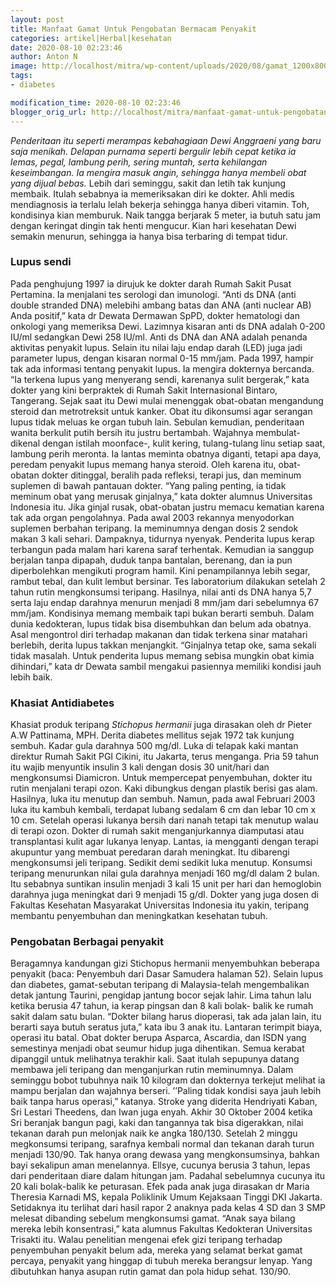 ```yaml
---
layout: post
title: Manfaat Gamat Untuk Pengobatan Bermacam Penyakit
categories: artikel|Herbal|kesehatan
date: 2020-08-10 02:23:46
author: Anton N
image: http://localhost/mitra/wp-content/uploads/2020/08/gamat_1200x800.jpg
tags:
- diabetes

modification_time: 2020-08-10 02:23:46
blogger_orig_url: http://localhost/mitra/manfaat-gamat-untuk-pengobatan.html
---
```


<em>Penderitaan itu seperti merampas kebahagiaan Dewi Anggraeni yang baru saja menikah. Delapan purnama seperti bergulir lebih cepat ketika ia lemas, pegal, lambung perih, sering muntah, serta kehilangan keseimbangan. Ia mengira masuk angin, sehingga hanya membeli obat yang dijual bebas.</em>
Lebih dari seminggu, sakit dan letih tak kunjung membaik. Itulah sebabnya ia memeriksakan diri ke dokter. Ahli medis mendiagnosis ia terlalu lelah bekerja sehingga hanya diberi vitamin. Toh, kondisinya kian memburuk. Naik tangga berjarak 5 meter, ia butuh satu jam dengan keringat dingin tak henti mengucur. Kian hari kesehatan Dewi semakin menurun, sehingga ia hanya bisa terbaring di tempat tidur.
<h3>Lupus sendi</h3>
Pada penghujung 1997 ia dirujuk ke dokter darah Rumah Sakit Pusat Pertamina. Ia menjalani tes serologi dan imunologi. “Anti ds DNA (anti double stranded DNA) melebihi ambang batas dan ANA (anti nuclear AB) Anda positif,” kata dr Dewata Dermawan SpPD, dokter hematologi dan onkologi yang memeriksa Dewi. Lazimnya kisaran anti ds DNA adalah 0-200 IU/ml sedangkan Dewi 258 IU/ml. Anti ds DNA dan ANA adalah penanda aktivitas penyakit lupus. Selain itu nilai laju endap darah (LED) juga jadi parameter lupus, dengan kisaran normal 0-15 mm/jam.
Pada 1997, hampir tak ada informasi tentang penyakit lupus. Ia mengira dokternya bercanda. “Ia terkena lupus yang menyerang sendi, karenanya sulit bergerak,” kata dokter yang kini berpraktek di Rumah Sakit Internasional Bintaro, Tangerang. Sejak saat itu Dewi mulai menenggak obat-obatan mengandung steroid dan metrotreksit untuk kanker. Obat itu dikonsumsi agar serangan lupus tidak meluas ke organ tubuh lain.
Sebulan kemudian, penderitaan wanita berkulit putih bersih itu justru bertambah. Wajahnya membulat-dikenal dengan istilah moonface-, kulit kering, tulang-tulang linu setiap saat, lambung perih meronta. Ia lantas meminta obatnya diganti, tetapi apa daya, peredam penyakit lupus memang hanya steroid. Oleh karena itu, obat-obatan dokter ditinggal, beralih pada refleksi, terapi jus, dan meminum suplemen di bawah pantauan dokter. “Yang paling penting, ia tidak meminum obat yang merusak ginjalnya,” kata dokter alumnus Universitas Indonesia itu. Jika ginjal rusak, obat-obatan justru memacu kematian karena tak ada organ pengolahnya.
Pada awal 2003 rekannya menyodorkan suplemen berbahan teripang. Ia meminumnya dengan dosis 2 sendok makan 3 kali sehari. Dampaknya, tidurnya nyenyak. Penderita lupus kerap terbangun pada malam hari karena saraf terhentak. Kemudian ia sanggup berjalan tanpa dipapah, duduk tanpa bantalan, berenang, dan ia pun diperbolehkan mengikuti program hamil. Kini penampilannya lebih segar, rambut tebal, dan kulit lembut bersinar.
Tes laboratorium dilakukan setelah 2 tahun rutin mengkonsumsi teripang. Hasilnya, nilai anti ds DNA hanya 5,7 serta laju endap darahnya menurun menjadi 8 mm/jam dari sebelumnya 67 mm/jam. Kondisinya memang membaik tapi bukan berarti sembuh. Dalam dunia kedokteran, lupus tidak bisa disembuhkan dan belum ada obatnya. Asal mengontrol diri terhadap makanan dan tidak terkena sinar matahari berlebih, derita lupus takkan menjangkit. “Ginjalnya tetap oke, sama sekali tidak masalah. Untuk penderita lupus memang sebisa mungkin obat kimia dihindari,” kata dr Dewata sambil mengakui pasiennya memiliki kondisi jauh lebih baik.
<h3>Khasiat Antidiabetes</h3>
Khasiat produk teripang <em>Stichopus hermanii</em> juga dirasakan oleh dr Pieter A.W Pattinama, MPH. Derita diabetes mellitus sejak 1972 tak kunjung sembuh. Kadar gula darahnya 500 mg/dl. Luka di telapak kaki mantan direktur Rumah Sakit PGI Cikini, itu Jakarta, terus menganga. Pria 59 tahun itu wajib menyuntik insulin 3 kali dengan dosis 30 unit/hari dan mengkonsumsi Diamicron. Untuk mempercepat penyembuhan, dokter itu rutin menjalani terapi ozon. Kaki dibungkus dengan plastik berisi gas alam. Hasilnya, luka itu menutup dan sembuh.
Namun, pada awal Februari 2003 luka itu kambuh kembali, terdapat lubang sedalam 6 cm dan lebar 10 cm x 10 cm. Setelah operasi lukanya bersih dari nanah tetapi tak menutup walau di terapi ozon. Dokter di rumah sakit menganjurkannya diamputasi atau transplantasi kulit agar lukanya lenyap. Lantas, ia mengganti dengan terapi akupuntur yang membuat peredaran darah meningkat.
Itu dibarengi mengkonsumsi jeli teripang. Sedikit demi sedikit luka menutup. Konsumsi teripang menurunkan nilai gula darahnya menjadi 160 mg/dl dalam 2 bulan. Itu sebabnya suntikan insulin menjadi 3 kali 15 unit per hari dan hemoglobin darahnya juga meningkat dari 9 menjadi 15 g/dl. Dokter yang juga dosen di Fakultas Kesehatan Masyarakat Universitas Indonesia itu yakin, teripang membantu penyembuhan dan meningkatkan kesehatan tubuh.
<h3>Pengobatan Berbagai penyakit</h3>
Beragamnya kandungan gizi Stichopus hermanii menyembuhkan beberapa penyakit (baca: Penyembuh dari Dasar Samudera halaman 52). Selain lupus dan diabetes, gamat-sebutan teripang di Malaysia-telah mengembalikan detak jantung Taurini, pengidap jantung bocor sejak lahir. Lima tahun lalu ketika berusia 47 tahun, ia kerap pingsan dan 8 kali bolak- balik ke rumah sakit dalam satu bulan. “Dokter bilang harus dioperasi, tak ada jalan lain, itu berarti saya butuh seratus juta,” kata ibu 3 anak itu.
Lantaran terimpit biaya, operasi itu batal. Obat dokter berupa Asparca, Ascardia, dan ISDN yang semestinya menjadi obat seumur hidup juga dihentikan. Semua kerabat dipanggil untuk melihatnya terakhir kali. Saat itulah sepupunya datang membawa jeli teripang dan menganjurkan rutin meminumnya. Dalam seminggu bobot tubuhnya naik 10 kilogram dan dokternya terkejut melihat ia mampu berjalan dan wajahnya berseri. ’’Paling tidak kondisi saya jauh lebih baik tanpa harus operasi,” katanya.
Stroke yang diderita Hendriyati Kaban, Sri Lestari Theedens, dan Iwan juga enyah. Akhir 30 Oktober 2004 ketika Sri beranjak bangun pagi, kaki dan tangannya tak bisa digerakkan, nilai tekanan darah pun melonjak naik ke angka 180/130. Setelah 2 minggu megkonsumsi teripang, sarafnya kembali normal dan tekanan darah turun menjadi 130/90.
Tak hanya orang dewasa yang mengkonsumsinya, bahkan bayi sekalipun aman menelannya. Ellsye, cucunya berusia 3 tahun, lepas dari penderitaan diare dalam hitungan jam. Padahal sebelumnya cucunya itu 20 kali bolak-balik ke peturasan. Efek pada anak juga dirasakan dr Maria Theresia Karnadi MS, kepala Poliklinik Umum Kejaksaan
Tinggi DKI Jakarta. Setidaknya itu terlihat dari hasil rapor 2 anaknya pada kelas 4 SD dan 3 SMP melesat dibanding sebelum mengkonsumsi gamat. “Anak saya bilang mereka lebih konsentrasi,” kata alumnus Fakultas Kedokteran Universitas Trisakti itu. Walau penelitian mengenai efek gizi teripang terhadap penyembuhan penyakit belum ada, mereka yang selamat berkat gamat percaya, penyakit yang hinggap di tubuh mereka berangsur lenyap. Yang dibutuhkan hanya asupan rutin gamat dan pola hidup sehat. 130/90.
